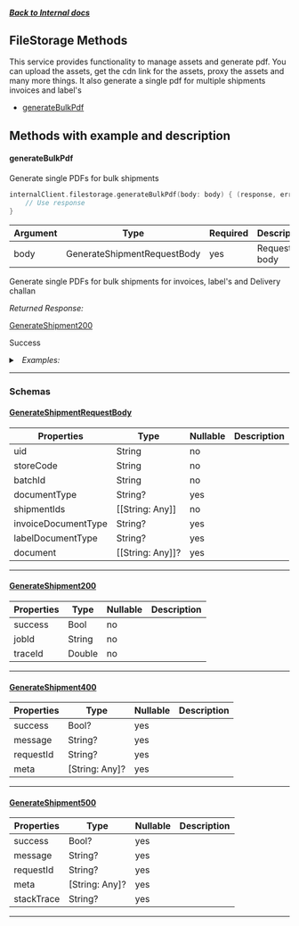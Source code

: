 



##### [Back to Internal docs](./README.md)

## FileStorage Methods
This service provides functionality to manage assets and generate pdf. You can upload the assets, get the cdn link for the assets, proxy the assets and many more things. It also generate a single pdf for multiple shipments invoices and label's

* [generateBulkPdf](#generatebulkpdf)



## Methods with example and description


#### generateBulkPdf
Generate single PDFs for bulk shipments




```swift
internalClient.filestorage.generateBulkPdf(body: body) { (response, error) in
    // Use response
}
```





| Argument | Type | Required | Description |
| -------- | ---- | -------- | ----------- |
| body | GenerateShipmentRequestBody | yes | Request body |


Generate single PDFs for bulk shipments for invoices, label's and Delivery challan

*Returned Response:*




[GenerateShipment200](#GenerateShipment200)

Success




<details>
<summary><i>&nbsp; Examples:</i></summary>


<details>
<summary><i>&nbsp; success</i></summary>

```json
{
  "value": {
    "success": true,
    "job_id": "312432edfg",
    "trace_id": 16898479557521107000
  }
}
```
</details>

</details>









---



### Schemas

 
 
 #### [GenerateShipmentRequestBody](#GenerateShipmentRequestBody)

 | Properties | Type | Nullable | Description |
 | ---------- | ---- | -------- | ----------- |
 | uid | String |  no  |  |
 | storeCode | String |  no  |  |
 | batchId | String |  no  |  |
 | documentType | String? |  yes  |  |
 | shipmentIds | [[String: Any]] |  no  |  |
 | invoiceDocumentType | String? |  yes  |  |
 | labelDocumentType | String? |  yes  |  |
 | document | [[String: Any]]? |  yes  |  |

---


 
 
 #### [GenerateShipment200](#GenerateShipment200)

 | Properties | Type | Nullable | Description |
 | ---------- | ---- | -------- | ----------- |
 | success | Bool |  no  |  |
 | jobId | String |  no  |  |
 | traceId | Double |  no  |  |

---


 
 
 #### [GenerateShipment400](#GenerateShipment400)

 | Properties | Type | Nullable | Description |
 | ---------- | ---- | -------- | ----------- |
 | success | Bool? |  yes  |  |
 | message | String? |  yes  |  |
 | requestId | String? |  yes  |  |
 | meta | [String: Any]? |  yes  |  |

---


 
 
 #### [GenerateShipment500](#GenerateShipment500)

 | Properties | Type | Nullable | Description |
 | ---------- | ---- | -------- | ----------- |
 | success | Bool? |  yes  |  |
 | message | String? |  yes  |  |
 | requestId | String? |  yes  |  |
 | meta | [String: Any]? |  yes  |  |
 | stackTrace | String? |  yes  |  |

---



